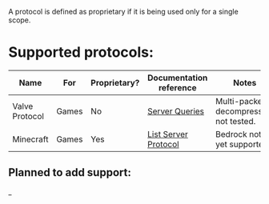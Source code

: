 A protocol is defined as proprietary if it is being used only for a single scope.

# Supported protocols:
| Name           | For   | Proprietary? | Documentation reference                                                   | Notes                                  |
|----------------|-------|--------------|---------------------------------------------------------------------------|----------------------------------------|
| Valve Protocol | Games | No           | [Server Queries](https://developer.valvesoftware.com/wiki/Server_queries) | Multi-packet decompression not tested. |
| Minecraft      | Games | Yes          | [List Server Protocol](https://wiki.vg/Server_List_Ping)                  | Bedrock not yet supported.             |

## Planned to add support:
_
